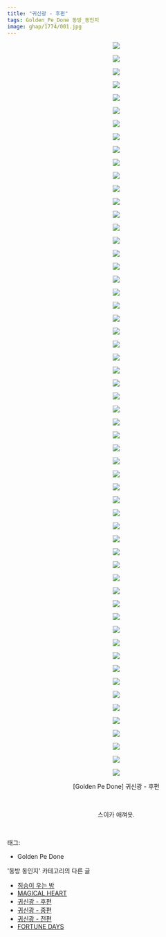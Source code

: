 ```yaml
---
title: "귀신광 - 후편"
tags: Golden_Pe_Done 동방_동인지
image: ghap/1774/001.jpg
---
```

<div class="article">
<p style="text-align: center; clear: none; float: none;"><img src="{{ site.nasurl }}/ghap/1774/001.jpg"/></p>
<p style="text-align: center; clear: none; float: none;"><img src="{{ site.nasurl }}/ghap/1774/002.jpg"/></p>
<p style="text-align: center; clear: none; float: none;"><img src="{{ site.nasurl }}/ghap/1774/003.jpg"/></p>
<p style="text-align: center; clear: none; float: none;"><img src="{{ site.nasurl }}/ghap/1774/004.jpg"/></p>
<p style="text-align: center; clear: none; float: none;"><img src="{{ site.nasurl }}/ghap/1774/005.jpg"/></p>
<p style="text-align: center; clear: none; float: none;"><img src="{{ site.nasurl }}/ghap/1774/006.jpg"/></p>
<p style="text-align: center; clear: none; float: none;"><img src="{{ site.nasurl }}/ghap/1774/007.jpg"/></p>
<p style="text-align: center; clear: none; float: none;"><img src="{{ site.nasurl }}/ghap/1774/008.jpg"/></p>
<p style="text-align: center; clear: none; float: none;"><img src="{{ site.nasurl }}/ghap/1774/009.jpg"/></p>
<p style="text-align: center; clear: none; float: none;"><img src="{{ site.nasurl }}/ghap/1774/010.jpg"/></p>
<p style="text-align: center; clear: none; float: none;"><img src="{{ site.nasurl }}/ghap/1774/011.jpg"/></p>
<p style="text-align: center; clear: none; float: none;"><img src="{{ site.nasurl }}/ghap/1774/012.jpg"/></p>
<p style="text-align: center; clear: none; float: none;"><img src="{{ site.nasurl }}/ghap/1774/013.jpg"/></p>
<p style="text-align: center; clear: none; float: none;"><img src="{{ site.nasurl }}/ghap/1774/014.jpg"/></p>
<p style="text-align: center; clear: none; float: none;"><img src="{{ site.nasurl }}/ghap/1774/015.jpg"/></p>
<p style="text-align: center; clear: none; float: none;"><img src="{{ site.nasurl }}/ghap/1774/016.jpg"/></p>
<p style="text-align: center; clear: none; float: none;"><img src="{{ site.nasurl }}/ghap/1774/017.jpg"/></p>
<p style="text-align: center; clear: none; float: none;"><img src="{{ site.nasurl }}/ghap/1774/018.jpg"/></p>
<p style="text-align: center; clear: none; float: none;"><img src="{{ site.nasurl }}/ghap/1774/019.jpg"/></p>
<p style="text-align: center; clear: none; float: none;"><img src="{{ site.nasurl }}/ghap/1774/020.jpg"/></p>
<p style="text-align: center; clear: none; float: none;"><img src="{{ site.nasurl }}/ghap/1774/021.jpg"/></p>
<p style="text-align: center; clear: none; float: none;"><img src="{{ site.nasurl }}/ghap/1774/022.jpg"/></p>
<p style="text-align: center; clear: none; float: none;"><img src="{{ site.nasurl }}/ghap/1774/023.jpg"/></p>
<p style="text-align: center; clear: none; float: none;"><img src="{{ site.nasurl }}/ghap/1774/024.jpg"/></p>
<p style="text-align: center; clear: none; float: none;"><img src="{{ site.nasurl }}/ghap/1774/025.jpg"/></p>
<p style="text-align: center; clear: none; float: none;"><img src="{{ site.nasurl }}/ghap/1774/026.jpg"/></p>
<p style="text-align: center; clear: none; float: none;"><img src="{{ site.nasurl }}/ghap/1774/027.jpg"/></p>
<p style="text-align: center; clear: none; float: none;"><img src="{{ site.nasurl }}/ghap/1774/028.jpg"/></p>
<p style="text-align: center; clear: none; float: none;"><img src="{{ site.nasurl }}/ghap/1774/029.jpg"/></p>
<p style="text-align: center; clear: none; float: none;"><img src="{{ site.nasurl }}/ghap/1774/030.jpg"/></p>
<p style="text-align: center; clear: none; float: none;"><img src="{{ site.nasurl }}/ghap/1774/031.jpg"/></p>
<p style="text-align: center; clear: none; float: none;"><img src="{{ site.nasurl }}/ghap/1774/032.jpg"/></p>
<p style="text-align: center; clear: none; float: none;"><img src="{{ site.nasurl }}/ghap/1774/033.jpg"/></p>
<p style="text-align: center; clear: none; float: none;"><img src="{{ site.nasurl }}/ghap/1774/034.jpg"/></p>
<p style="text-align: center; clear: none; float: none;"><img src="{{ site.nasurl }}/ghap/1774/035.jpg"/></p>
<p style="text-align: center; clear: none; float: none;"><img src="{{ site.nasurl }}/ghap/1774/036.jpg"/></p>
<p style="text-align: center; clear: none; float: none;"><img src="{{ site.nasurl }}/ghap/1774/037.jpg"/></p>
<p style="text-align: center; clear: none; float: none;"><img src="{{ site.nasurl }}/ghap/1774/038.jpg"/></p>
<p style="text-align: center; clear: none; float: none;"><img src="{{ site.nasurl }}/ghap/1774/039.jpg"/></p>
<p style="text-align: center; clear: none; float: none;"><img src="{{ site.nasurl }}/ghap/1774/040.jpg"/></p>
<p style="text-align: center; clear: none; float: none;"><img src="{{ site.nasurl }}/ghap/1774/041.jpg"/></p>
<p style="text-align: center; clear: none; float: none;"><img src="{{ site.nasurl }}/ghap/1774/042.jpg"/></p>
<p style="text-align: center; clear: none; float: none;"><img src="{{ site.nasurl }}/ghap/1774/043.jpg"/></p>
<p style="text-align: center; clear: none; float: none;"><img src="{{ site.nasurl }}/ghap/1774/044.jpg"/></p>
<p style="text-align: center; clear: none; float: none;"><img src="{{ site.nasurl }}/ghap/1774/045.jpg"/></p>
<p style="text-align: center; clear: none; float: none;"><img src="{{ site.nasurl }}/ghap/1774/046.jpg"/></p>
<p style="text-align: center; clear: none; float: none;"><img src="{{ site.nasurl }}/ghap/1774/047.jpg"/></p>
<p style="text-align: center; clear: none; float: none;"><img src="{{ site.nasurl }}/ghap/1774/048.jpg"/></p>
<p style="text-align: center; clear: none; float: none;"><img src="{{ site.nasurl }}/ghap/1774/049.jpg"/></p>
<p style="text-align: center; clear: none; float: none;"><img src="{{ site.nasurl }}/ghap/1774/050.jpg"/></p>
<p style="text-align: center; clear: none; float: none;"><img src="{{ site.nasurl }}/ghap/1774/051.jpg"/></p>
<p style="text-align: center; clear: none; float: none;"><img src="{{ site.nasurl }}/ghap/1774/052.jpg"/></p>
<p style="text-align: center; clear: none; float: none;"><img src="{{ site.nasurl }}/ghap/1774/053.jpg"/></p>
<p style="text-align: center; clear: none; float: none;"><img src="{{ site.nasurl }}/ghap/1774/054.jpg"/></p>
<p style="text-align: center; clear: none; float: none;"><img src="{{ site.nasurl }}/ghap/1774/055.jpg"/></p>
<p style="text-align: center; clear: none; float: none;"><img src="{{ site.nasurl }}/ghap/1774/056.jpg"/></p>
<p style="text-align: center; clear: none; float: none;"><img src="{{ site.nasurl }}/ghap/1774/057.jpg"/></p>
<p style="text-align: center; clear: none; float: none;">[Golden Pe Done] 귀신광 - 후편</p>
<p style="text-align: center; clear: none; float: none;"><br/></p>
<p style="text-align: center; clear: none; float: none;">스이카 애껴욧.</p>
<p><br/></p>
</div><div class="tagTrail">
<p>태그: </p>
<ul>
<li>Golden Pe Done</li>
</ul>
</div><div class="another">
<p>'동방 동인지' 카테고리의 다른 글</p>
<ul>
<li><a href="/2016-08-22-ghap_1776">짐승이 우는 밤</a></li>
<li><a href="/2016-08-22-ghap_1775">MAGICAL HEART</a></li>
<li><a href="/2016-08-22-ghap_1774">귀신광 - 후편</a></li>
<li><a href="/2016-08-22-ghap_1773">귀신광 - 중편</a></li>
<li><a href="/2016-08-22-ghap_1772">귀신광 - 전편</a></li>
<li><a href="/2016-08-22-ghap_1771">FORTUNE DAYS</a></li>
</ul>
</div><div class="cb_module cb_fluid">
<div class="cb_wrt cb_profile">
</div><!-- commentList close -->
</div>
